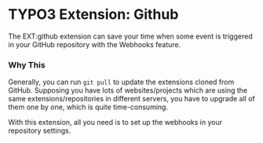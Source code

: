 # TYPO3 Extension: Github

The EXT:github extension can save your time when some event is triggered in your GitHub repository with the Webhooks feature.

### Why This

Generally, you can run `git pull` to update the extensions cloned from GitHub. Supposing you have lots of websites/projects which are using the same extensions/repositories in different servers, you have to upgrade all of them one by one, which is quite time-consuming.

With this extension, all you need is to set up the webhooks in your repository settings.